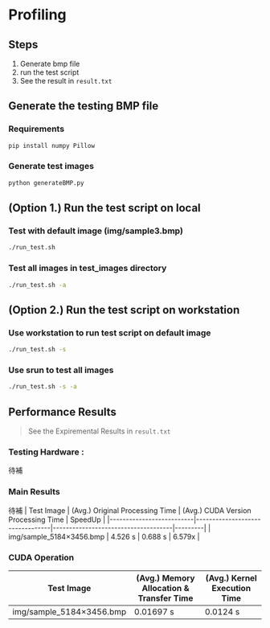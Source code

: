 # Profiling
## Steps
1. Generate bmp file
2. run the test script
3. See the result in `result.txt`

## Generate the testing BMP file
### Requirements
```bash
pip install numpy Pillow
```

### Generate test images
```bash
python generateBMP.py
```

## (Option 1.) Run the test script on local 
### Test with default image (img/sample3.bmp)
```bash
./run_test.sh
```


### Test all images in test_images directory
```bash
./run_test.sh -a
```
## (Option 2.) Run the test script on workstation

### Use workstation to run test script on default image
```bash
./run_test.sh -s
```
### Use srun to test all images
```bash
./run_test.sh -s -a
```
## Performance Results
> See the Expiremental Results in `result.txt`


### Testing Hardware : 
待補

### Main Results
待補
| Test Image               | (Avg.) Original Processing Time | (Avg.) CUDA Version Processing Time | SpeedUp |
|--------------------------|---------------------------------|-------------------------------------|---------|
| img/sample_5184×3456.bmp | 4.526 s                         | 0.688 s                             | 6.579x  |

### CUDA Operation
| Test Image               | (Avg.) Memory Allocation & Transfer Time | (Avg.) Kernel Execution Time |
|--------------------------|------------------------------------------|------------------------------|
| img/sample_5184×3456.bmp | 0.01697 s                                | 0.0124 s                     | 